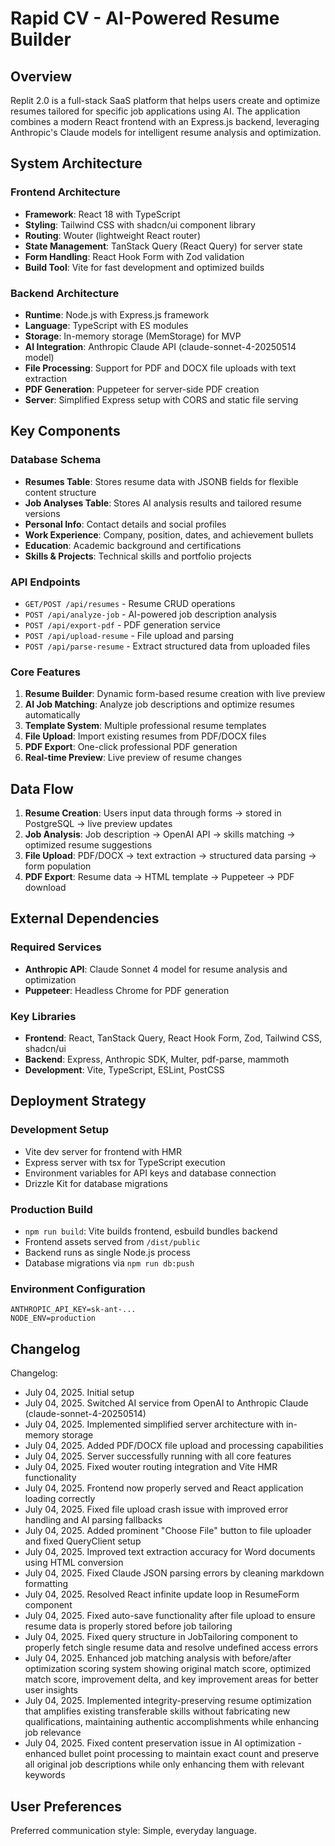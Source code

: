 # Rapid CV - AI-Powered Resume Builder

## Overview

Replit 2.0 is a full-stack SaaS platform that helps users create and optimize resumes tailored for specific job applications using AI. The application combines a modern React frontend with an Express.js backend, leveraging Anthropic's Claude models for intelligent resume analysis and optimization.

## System Architecture

### Frontend Architecture
- **Framework**: React 18 with TypeScript
- **Styling**: Tailwind CSS with shadcn/ui component library
- **Routing**: Wouter (lightweight React router)
- **State Management**: TanStack Query (React Query) for server state
- **Form Handling**: React Hook Form with Zod validation
- **Build Tool**: Vite for fast development and optimized builds

### Backend Architecture
- **Runtime**: Node.js with Express.js framework
- **Language**: TypeScript with ES modules
- **Storage**: In-memory storage (MemStorage) for MVP
- **AI Integration**: Anthropic Claude API (claude-sonnet-4-20250514 model)
- **File Processing**: Support for PDF and DOCX file uploads with text extraction
- **PDF Generation**: Puppeteer for server-side PDF creation
- **Server**: Simplified Express setup with CORS and static file serving

## Key Components

### Database Schema
- **Resumes Table**: Stores resume data with JSONB fields for flexible content structure
- **Job Analyses Table**: Stores AI analysis results and tailored resume versions
- **Personal Info**: Contact details and social profiles
- **Work Experience**: Company, position, dates, and achievement bullets
- **Education**: Academic background and certifications
- **Skills & Projects**: Technical skills and portfolio projects

### API Endpoints
- `GET/POST /api/resumes` - Resume CRUD operations
- `POST /api/analyze-job` - AI-powered job description analysis
- `POST /api/export-pdf` - PDF generation service
- `POST /api/upload-resume` - File upload and parsing
- `POST /api/parse-resume` - Extract structured data from uploaded files

### Core Features
1. **Resume Builder**: Dynamic form-based resume creation with live preview
2. **AI Job Matching**: Analyze job descriptions and optimize resumes automatically
3. **Template System**: Multiple professional resume templates
4. **File Upload**: Import existing resumes from PDF/DOCX files
5. **PDF Export**: One-click professional PDF generation
6. **Real-time Preview**: Live preview of resume changes

## Data Flow

1. **Resume Creation**: Users input data through forms → stored in PostgreSQL → live preview updates
2. **Job Analysis**: Job description → OpenAI API → skills matching → optimized resume suggestions
3. **File Upload**: PDF/DOCX → text extraction → structured data parsing → form population
4. **PDF Export**: Resume data → HTML template → Puppeteer → PDF download

## External Dependencies

### Required Services
- **Anthropic API**: Claude Sonnet 4 model for resume analysis and optimization
- **Puppeteer**: Headless Chrome for PDF generation

### Key Libraries
- **Frontend**: React, TanStack Query, React Hook Form, Zod, Tailwind CSS, shadcn/ui
- **Backend**: Express, Anthropic SDK, Multer, pdf-parse, mammoth
- **Development**: Vite, TypeScript, ESLint, PostCSS

## Deployment Strategy

### Development Setup
- Vite dev server for frontend with HMR
- Express server with tsx for TypeScript execution
- Environment variables for API keys and database connection
- Drizzle Kit for database migrations

### Production Build
- `npm run build`: Vite builds frontend, esbuild bundles backend
- Frontend assets served from `/dist/public`
- Backend runs as single Node.js process
- Database migrations via `npm run db:push`

### Environment Configuration
```
ANTHROPIC_API_KEY=sk-ant-...
NODE_ENV=production
```

## Changelog

Changelog:
- July 04, 2025. Initial setup
- July 04, 2025. Switched AI service from OpenAI to Anthropic Claude (claude-sonnet-4-20250514)
- July 04, 2025. Implemented simplified server architecture with in-memory storage
- July 04, 2025. Added PDF/DOCX file upload and processing capabilities
- July 04, 2025. Server successfully running with all core features
- July 04, 2025. Fixed wouter routing integration and Vite HMR functionality
- July 04, 2025. Frontend now properly served and React application loading correctly
- July 04, 2025. Fixed file upload crash issue with improved error handling and AI parsing fallbacks
- July 04, 2025. Added prominent "Choose File" button to file uploader and fixed QueryClient setup
- July 04, 2025. Improved text extraction accuracy for Word documents using HTML conversion
- July 04, 2025. Fixed Claude JSON parsing errors by cleaning markdown formatting
- July 04, 2025. Resolved React infinite update loop in ResumeForm component
- July 04, 2025. Fixed auto-save functionality after file upload to ensure resume data is properly stored before job tailoring
- July 04, 2025. Fixed query structure in JobTailoring component to properly fetch single resume data and resolve undefined access errors
- July 04, 2025. Enhanced job matching analysis with before/after optimization scoring system showing original match score, optimized match score, improvement delta, and key improvement areas for better user insights
- July 04, 2025. Implemented integrity-preserving resume optimization that amplifies existing transferable skills without fabricating new qualifications, maintaining authentic accomplishments while enhancing job relevance
- July 04, 2025. Fixed content preservation issue in AI optimization - enhanced bullet point processing to maintain exact count and preserve all original job descriptions while only enhancing them with relevant keywords

## User Preferences

Preferred communication style: Simple, everyday language.